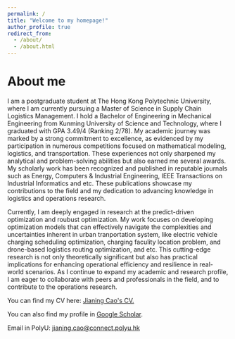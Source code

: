 ```yaml
---
permalink: /
title: "Welcome to my homepage!"
author_profile: true
redirect_from: 
  - /about/
  - /about.html
---
```

# About me
I am a postgraduate student at The Hong Kong Polytechnic University, where I am currently pursuing a Master of Science in Supply Chain Logistics Management. 
I hold a Bachelor of Engineering in Mechanical Engineering from Kunming University of Science and Technology, where I graduated with GPA 3.49/4 (Ranking 2/78). My academic journey was marked by a strong commitment to excellence, as evidenced by my participation in numerous competitions focused on mathematical modeling, logistics, and transportation. These experiences not only sharpened my analytical and problem-solving abilities but also earned me several awards.
My scholarly work has been recognized and published in reputable journals such as Energy, Computers & Industrial Engineering, IEEE Transactions on Industrial Informatics and etc. These publications showcase my contributions to the field and my dedication to advancing knowledge in logistics and operations research.

Currently, I am deeply engaged in research at the predict-driven optimization and roubust optimization.
My work focuses on developing optimization models that can effectively navigate the complexities and uncertainties inherent in urban tranportation system, like electric vehicle charging scheduling optimization, charging faculity location problem, and drone-based logistics 
routing optimization, and etc.
This cutting-edge research is not only theoretically significant but also has practical implications for enhancing operational efficiency and resilience in real-world scenarios. 
As I continue to expand my academic and research profile, I am eager to collaborate with peers and professionals in the field, and to contribute to the operations research.

You can find my CV here:
<a href="https://winstonning.github.io/jianingcao.github.io//assets/CV-JianingCao.pdf" target="_blank">Jianing Cao's CV.</a>

You can also find my profile in [Google Scholar](https://scholar.google.com/citations?user=VDvwDC8AAAAJ&hl=en).

Email in PolyU: [jianing.cao@connect.polyu.hk](mailto:jianing.cao@connect.polyu.hk)
